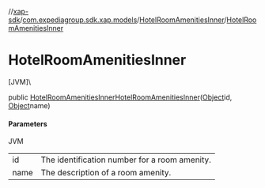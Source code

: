//[xap-sdk](../../../index.md)/[com.expediagroup.sdk.xap.models](../index.md)/[HotelRoomAmenitiesInner](index.md)/[HotelRoomAmenitiesInner](-hotel-room-amenities-inner.md)

# HotelRoomAmenitiesInner

[JVM]\

public [HotelRoomAmenitiesInner](index.md)[HotelRoomAmenitiesInner](-hotel-room-amenities-inner.md)([Object](https://docs.oracle.com/javase/8/docs/api/java/lang/Object.html)id, [Object](https://docs.oracle.com/javase/8/docs/api/java/lang/Object.html)name)

#### Parameters

JVM

| | |
|---|---|
| id | The identification number for a room amenity. |
| name | The description of a room amenity. |
